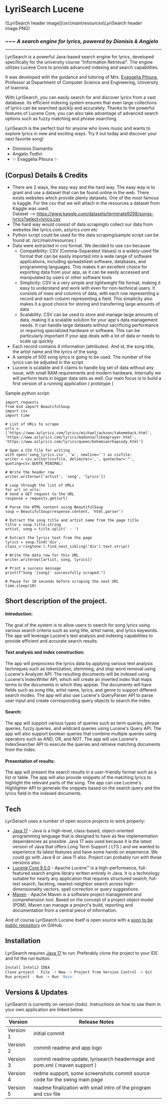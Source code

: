 # LyriSearch Lucene
![LyriSearch header image](\src\main\resources\LyriSearch header image.PNG)

### ~~~ _A search engine for lyrics, powered by Dionisis & Angjelo_

---

LyriSearch is a powerful Java-based search engine for lyrics, developed specifically for the university course "Information Retrieval". The engine utilizes Lucene Core to provide advanced indexing and search capabilities.

It was developed with the guidance and tutoring of Mrs. [Evaggelia Pitoura](https://www.cs.uoi.gr/~pitoura), Professor at Department of Computer Science and Engineering, University of Ioannina.


With LyriSearch, you can easily search for and discover lyrics from a vast database. Its efficient indexing system ensures that even large collections of lyrics can be searched quickly and accurately. Thanks to the powerful features of Lucene Core, you can also take advantage of advanced search options such as fuzzy matching and phrase searching.

LyriSearch is the perfect tool for anyone who loves music and wants to explore lyrics in new and exciting ways. Try it out today and discover your next favorite song!

- Dionisios Diamantis
- Angjelo Todhri
- ✨ Evaggelia Pitoura ✨

## (Corpus) Details & Credits

- There are 2 ways, the easy way and the hard way. The easy way is to grant and use a dataset that can be found online in the web. There exists websites which provide plenty datasets. One of the most famous is kaggle. For the csv that we will attach in the resources a dataset from Kaggle was used.
  <br> Dataset --> https://www.kaggle.com/datasets/terminate9298/songs-lyrics?select=lyrics.csv
- The hard way would consist of  data scrapingto collect our data from websites like lyrics.com, azlyrics.com etc
- Python script could be used for the data scraping(sample script can be found at: /src/main/resources )
- Data were extracted in cvs format. We decided to use csv because 
  - Compatibility: CSV (Comma-Separated Values) is a widely-used file format that can be easily imported into a wide range of software applications, including spreadsheet software, databases, and programming languages. This makes it an excellent choice for exporting data from your app, as it can be easily accessed and manipulated by users or other software tools
  - Simplicity: CSV is a very simple and lightweight file format, making it easy to understand and work with even for non-technical users. It consists of rows and columns of data, with each row representing a record and each column representing a field. This simplicity also makes it a good choice for storing and transferring large amounts of data
  - Scalability: CSV can be used to store and manage large amounts of data, making it a scalable solution for your app's data management needs. It can handle large datasets without sacrificing performance or requiring specialized hardware or software. This can be particularly important if your app deals with a lot of data or needs to scale up quickly
- Each record contains 4 information (attributes). And id, the song title, the artist name and the lyrics of the song.
- A sample of 500 song lyrics is going to be used. The number of the lyrics can be adjusted in the script. 
- Lucene is scalable and it claims to handle big set of data without any issue, with small RAM requirements and modern hardware. Internally we will perform tests in bigger data sets as well. Our main focus is to build a first version of a running application ( prototype )

Sample python script:

    import requests
    from bs4 import BeautifulSoup
    import csv
    import time

    # List of URLs to scrape
    urls = ['https://www.azlyrics.com/lyrics/michaeljackson/takemeback.html',
    'https://www.azlyrics.com/lyrics/madonna/likeaprayer.html',
    'https://www.azlyrics.com/lyrics/queen/bohemianrhapsody.html']

    # Open a CSV file for writing
    with open('song_lyrics.csv', 'w', newline='') as csvfile:
    writer = csv.writer(csvfile, delimiter=',', quotechar='"', quoting=csv.QUOTE_MINIMAL)

    # Write the header row
    writer.writerow(['artist', 'song', 'lyrics'])

    # Loop through the list of URLs
    for url in urls:
    # Send a GET request to the URL
    response = requests.get(url)

    # Parse the HTML content using BeautifulSoup
    soup = BeautifulSoup(response.content, 'html.parser')

    # Extract the song title and artist name from the page title
    title = soup.title.string
    artist, song = title.split(' - ')

    # Extract the lyrics text from the page
    lyrics = soup.find('div', class_='ringtone').find_next_sibling('div').text.strip()

    # Write the data row for this URL
    writer.writerow([artist, song, lyrics])

    # Print a success message
    print(f"Song '{song}' successfully scraped.")

    # Pause for 10 seconds before scraping the next URL
    time.sleep(10)

## Short description of the project.

#### Introduction: 
The goal of the system is to allow users to search for song lyrics using various search criteria such as song title, artist name, and lyrics keywords. The app will leverage Lucene's text analysis and indexing capabilities to provide efficient and accurate search results.

#### Text analysis and index construction: 
The app will preprocess the lyrics data by applying various text analysis techniques such as tokenization, stemming, and stop word removal using Lucene's Analyzer API. The resulting documents will be indexed using Lucene's IndexWriter API, which will create an inverted index that maps terms to the documents in which they appear. The documents will have fields such as song title, artist name, lyrics, and genre to support different search modes. The app will also use Lucene's QueryParser API to parse user input and create corresponding query objects to search the index.


#### Search: 
The app will support various types of queries such as term queries, phrase queries, fuzzy queries, and wildcard queries using Lucene's Query API. The app will also support boolean queries that combine multiple queries using operators such as AND, OR, and NOT. The app will use Lucene's IndexSearcher API to execute the queries and retrieve matching documents from the index.

#### Presentation of results: 
The app will present the search results in a user-friendly format such as a list or table. The app will also provide snippets of the matching lyrics to highlight the relevant parts of the song. The app can use Lucene's Highlighter API to generate the snippets based on the search query and the lyrics field in the indexed documents.


## Tech

LyriSerach uses a number of open source projects to work properly:

- [Java 17](https://www.oracle.com/java/technologies/javase/jdk17-archive-downloads.html) - Java is a high-level, class-based, object-oriented programming language that is designed to have as few implementation dependencies as possible. Java 17 was used because it is the latest version of Java that offers Long Term Support ( LTS ) and we wanted to experience its latest features and have some hands on experience. We could go with Java 8 or Java 11 also. Project can probably run with those versions also.
- [Lucene Core 9.5.0](https://lucene.apache.org/) - Apache Lucene™ is a high-performance, full-featured search engine library written entirely in Java. It is a technology suitable for nearly any application that requires structured search, full-text search, faceting, nearest-neighbor search across high-dimensionality vectors, spell correction or query suggestions.
- [Maven](https://maven.apache.org/) - Apache Maven is a software project management and comprehension tool. Based on the concept of a project object model (POM), Maven can manage a project's build, reporting and documentation from a central piece of information.


And of course LyriSearch Lucene itself is open source with a [soon to be public repository](https://github.com/todhriAngjelo/LyriSearch-Lucene)
on GitHub.

## Installation

LyriSearch requires [Java 17](https://www.oracle.com/java/technologies/javase/jdk17-archive-downloads.html) to run.
Preferably clone the project to your IDE and hit the run button.

```sh
Install InteliJ IDEA
Clone project - File -> New -> Project from Version Control -> Git
Run project - Run -> Run 'Main'
```

## Versions & Updates

LyriSearch is currently on version (todo).
Instructions on how to use them in your own application are linked below.

| Version   | Release Notes                                                              |
|-----------|----------------------------------------------------------------------------|
| Version 1 | initial commit                                                             |
| Version 2 | commit readme and app logo                                                 |
| Version 3 | commit readme update, lyrisearch headermage and pom.xml ( maven support )  |
| Version 4 | redme support, some screenshots commit source code for the swing main page |
| Version 5 | readme finalization with small intro of the program and csv file           |